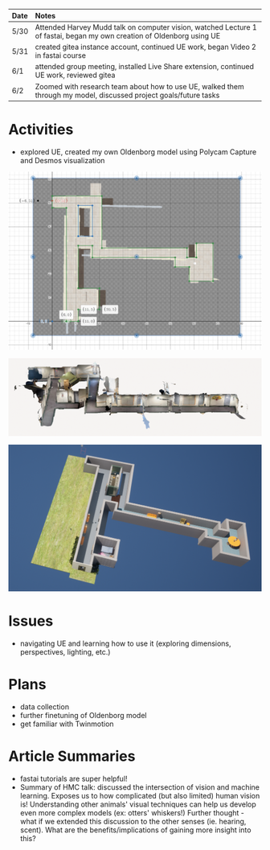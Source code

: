 | Date   | Notes
| :----- | :-------------------------------
|5/30| Attended Harvey Mudd talk on computer vision, watched Lecture 1 of fastai, began my own creation of Oldenborg using UE
|5/31 | created gitea instance account, continued UE work, began Video 2 in fastai course
|6/1 | attended group meeting, installed Live Share extension, continued UE work, reviewed gitea
|6/2 | Zoomed with research team about how to use UE, walked them through my model, discussed project goals/future tasks

# Activities

- explored UE, created my own Oldenborg model using Polycam Capture and Desmos visualization 

![Desmos visualization](/assets/6-5-ss/desmos.png)

![Polycam visualization](/assets/6-5-ss/polycam.png)

![UE Oldenborg](/assets/6-5-ss/UEmodel.png)



# Issues

- navigating UE and learning how to use it (exploring dimensions, perspectives, lighting, etc.)

# Plans

- data collection
- further finetuning of Oldenborg model
- get familiar with Twinmotion

# Article Summaries

- fastai tutorials are super helpful!
- Summary of HMC talk: discussed the intersection of vision and machine learning. Exposes us to how complicated (but also limited) human vision is! Understanding other animals' visual techniques can help us develop even more complex models (ex: otters' whiskers!) Further thought - what if we extended this discussion to the other senses (ie. hearing, scent). What are the benefits/implications of gaining more insight into this?